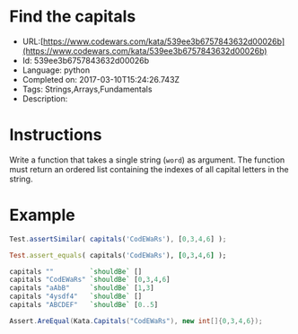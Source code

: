 # Find the capitals

 - URL:[https://www.codewars.com/kata/539ee3b6757843632d00026b](https://www.codewars.com/kata/539ee3b6757843632d00026b)
 - Id: 539ee3b6757843632d00026b
 - Language: python
 - Completed on: 2017-03-10T15:24:26.743Z
 - Tags: Strings,Arrays,Fundamentals
 - Description:
# Instructions 

Write a function that takes a single string (`word`) as argument. The function must return an ordered list containing the indexes of all capital letters in the string.

# Example

```javascript
Test.assertSimilar( capitals('CodEWaRs'), [0,3,4,6] );
```
```ruby
Test.assert_equals( capitals('CodEWaRs'), [0,3,4,6] );
```
```haskell
capitals ""         `shouldBe` []
capitals "CodEWaRs" `shouldBe` [0,3,4,6]
capitals "aAbB"     `shouldBe` [1,3]
capitals "4ysdf4"   `shouldBe` []
capitals "ABCDEF"   `shouldBe` [0..5]
```
```csharp
Assert.AreEqual(Kata.Capitals("CodEWaRs"), new int[]{0,3,4,6});
```
